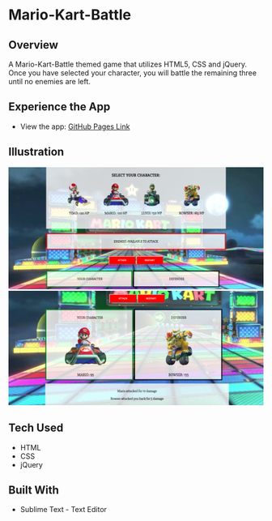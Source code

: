 # Mario-Kart-Battle

## Overview


A Mario-Kart-Battle themed game that utilizes HTML5, CSS and jQuery. Once you have selected your character, you will battle the remaining three until no enemies are left. 

## Experience the App

* View the app: [GitHub Pages Link](https://nicolelcarvalho.github.io/Mario-Kart-Battle/)

## Illustration

![homepage](demo/mario1.png)
![homepage](demo/mario2.png)

## Tech Used
- HTML
- CSS
- jQuery

## Built With

* Sublime Text - Text Editor